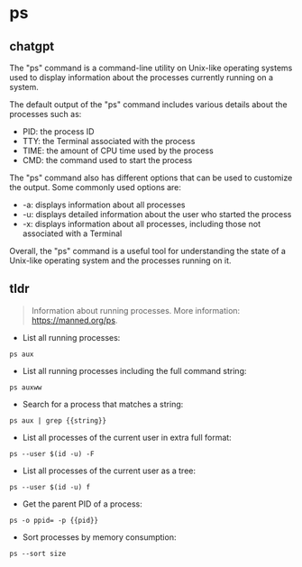 # ps 
## chatgpt 
The "ps" command is a command-line utility on Unix-like operating systems used to display information about the processes currently running on a system. 

The default output of the "ps" command includes various details about the processes such as:

- PID: the process ID
- TTY: the Terminal associated with the process
- TIME: the amount of CPU time used by the process
- CMD: the command used to start the process

The "ps" command also has different options that can be used to customize the output. Some commonly used options are:

- -a: displays information about all processes
- -u: displays detailed information about the user who started the process
- -x: displays information about all processes, including those not associated with a Terminal

Overall, the "ps" command is a useful tool for understanding the state of a Unix-like operating system and the processes running on it. 

## tldr 
 
> Information about running processes.
> More information: <https://manned.org/ps>.

- List all running processes:

`ps aux`

- List all running processes including the full command string:

`ps auxww`

- Search for a process that matches a string:

`ps aux | grep {{string}}`

- List all processes of the current user in extra full format:

`ps --user $(id -u) -F`

- List all processes of the current user as a tree:

`ps --user $(id -u) f`

- Get the parent PID of a process:

`ps -o ppid= -p {{pid}}`

- Sort processes by memory consumption:

`ps --sort size`

